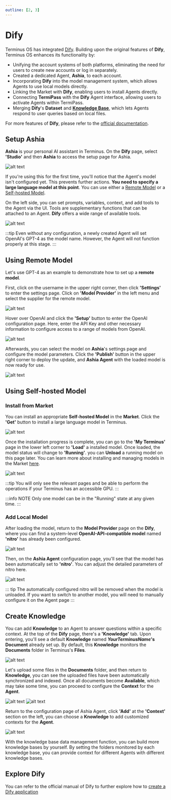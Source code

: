 ```yaml
---
outline: [2, 3]
---
```


# Dify

Terminus OS has integrated [Dify](https://dify.ai/). Building upon the original features of **Dify**, Terminus OS enhances its functionality by:
- Unifying the account systems of both platforms, eliminating the need for users to create new accounts or log in separately.
- Created a dedicated Agent, **Ashia**, to each account.
- Incorporating **Dify** into the model management system, which allows Agents to use local models directly.
- Linking the Market with **Dify**, enabling users to install Agents directly.
- Connecting **TermiPass** with the **Dify** Agent interface, allowing users to activate Agents within TermiPass.
- Merging **Dify**'s **Dataset** and [**Knowledge Base**](../../how-to/terminus/settings/knowledge.md), which lets Agents respond to user queries based on local files.

For more features of **Dify**, please refer to the [official documentation](https://docs.dify.ai/).

## Setup Ashia

**Ashia** is your personal AI assistant in Terminus. On the **Dify** page, select **'Studio'** and then **Ashia** to access the setup page for Ashia.

![alt text](/images/how-to/terminus/dify/01.jpg)

If you're using this for the first time, you'll notice that the Agent's model isn't configured yet. This prevents further actions. **You need to specify a large language model at this point**. You can use either a [Remote Model](#using-remote-model) or a [Self-hosted Model](#using-self-hosted-model).


On the left side, you can set prompts, variables, context, and add tools to the Agent via the UI. Tools are supplementary functions that can be attached to an Agent. **Dify** offers a wide range of available tools.

![alt text](/images/how-to/terminus/dify/02.jpg)

:::tip
Even without any configuration, a newly created Agent will set OpenAI's GPT-4 as the model name. However, the Agent will not function properly at this stage.
:::

## Using Remote Model

Let's use GPT-4 as an example to demonstrate how to set up a **remote model**.

First, click on the username in the upper right corner, then click **'Settings'** to enter the settings page. Click on **'Model Provider'** in the left menu and select the supplier for the remote model.

![alt text](/images/how-to/terminus/dify/04.jpg)

Hover over OpenAI and click the **'Setup'** button to enter the OpenAI configuration page. Here, enter the API Key and other necessary information to configure access to a range of models from OpenAI.

![alt text](/images/how-to/terminus/dify/05.jpg)

Afterwards, you can select the model on **Ashia**'s settings page and configure the model parameters. Click the **'Publish'** button in the upper right corner to deploy the update, and **Ashia Agent** with the loaded model is now ready for use.

![alt text](/images/how-to/terminus/dify/18.jpg)

## Using Self-hosted Model

### Install from Market

You can install an appropriate **Self-hosted Model** in the **Market**. Click the **'Get'** button to install a large language model in Terminus.

![alt text](/images/how-to/terminus/dify/08.jpg)

Once the installation progress is complete, you can go to the **'My Terminus'** page in the lower left corner to **'Load'** a installed model. Once loaded, the model status will change to **'Running'**. you can **Unload** a running model on this page later. You can learn more about installing and managing models in the Market [here](../terminus/market/index.md#models).

![alt text](/images/how-to/terminus/dify/09.jpg)

:::tip
You will only see the relevant pages and be able to perform the operations if your Terminus has an accessible GPU.
:::

:::info NOTE
Only one model can be in the "Running" state at any given time.
:::

### Add Local Model

After loading the model, return to the **Model Provider** page on the **Dify**, where you can find a system-level **OpenAI-API-compatible model** named **'nitro'** has already been configured.

![alt text](/images/how-to/terminus/dify/10.jpg)

Then, on the **Ashia Agent** configuration page, you'll see that the model has been automatically set to **'nitro'**. You can adjust the detailed parameters of nitro here.

![alt text](/images/how-to/terminus/dify/13.jpg)

::: tip
The automatically configured nitro will be removed when the model is unloaded.  If you want to switch to another model, you will need to manually configure it on the Agent page
:::

## Create Knowledge

You can add **Knowledge** to an Agent to answer questions within a specific context. At the top of the **Dify** page, there's a **'Knowledge'** tab. Upon entering, you'll see a default **Knowledge** named **_YourTerminusName_'s Document** already set up. By default, this **Knowledge** monitors the **Documents** folder in Terminus's **Files**.

![alt text](/images/how-to/terminus/dify/14.jpg)

Let's upload some files in the **Documents** folder, and then return to **Knowledge**, you can see the uploaded files have been automatically synchronized and indexed. Once all documents become **Available**, which may take some time, you can proceed to configure the **Context** for the **Agent**.

![alt text](/images/how-to/terminus/dify/15.jpg)
![alt text](/images/how-to/terminus/dify/16.jpg)

Return to the configuration page of Ashia Agent, click **'Add'** at the **'Context'** section on the left, you can choose a  **Knowledge** to add customized contexts for the **Agent**.

![alt text](/images/how-to/terminus/dify/17.jpg)

With the knowledge base data management function, you can build more knowledge bases by yourself. By setting the folders monitored by each knowledge base, you can provide context for different Agents with different knowledge bases.

## Explore Dify

You can refer to the official manual of Dify to further explore how to [create a Dify application](<https://docs.dify.ai/user-guide/creating-dify-apps/creating-an-application>)
